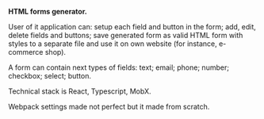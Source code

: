 **HTML forms generator.**

User of it application can:
setup each field and button in the form;
add, edit, delete fields and buttons;
save generated form as valid HTML form with styles to a separate file and use it on own website (for instance, e-commerce shop).

A form can contain next types of fields:
text;
email;
phone;
number;
checkbox;
select;
button.

Technical stack is React, Typescript, MobX.


Webpack settings made not perfect but it made from scratch.

